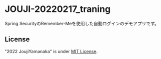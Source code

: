 # JOUJI-20220217_traning
Spring SecurityのRemember-Meを使用した自動ログインのデモアプリです。

## License
"2022 JoujiYamanaka" is under [MIT License](https://en.wikipedia.org/wiki/MIT_License).

